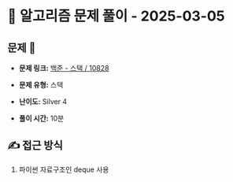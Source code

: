 # 📝 알고리즘 문제 풀이 - 2025-03-05

## 문제 📖

- **문제 링크:** [백준 - 스택 / 10828](https://www.acmicpc.net/problem/15903)

- **문제 유형:** 스택

- **난이도:** Silver 4

- **풀이 시간:** 10분

## ✍ 접근 방식

1. 파이썬 자료구조인 deque 사용
